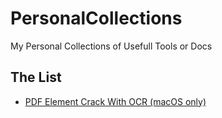 # PersonalCollections
My Personal Collections of Usefull Tools or Docs

## The List

- [PDF Element Crack With OCR (macOS only)](https://github.com/MacsedBackup/PDF-Element-backup)
